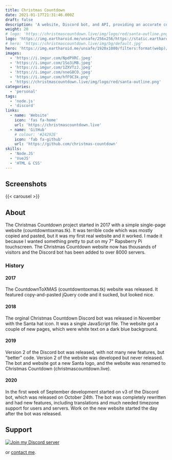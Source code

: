 ```yaml
---
title: Christmas Countdown
date: 2021-01-17T21:31:46.000Z
draft: false
description: 'A website, Discord bot, and API, providing an accurate countdown to Christmas since 2017.'
weight: 20
# logo: 'https://christmascountdown.live/img/logo/red/santa-outline.png'
logo: 'https://img.eartharoid.me/unsafe/256x256/https://static.eartharoid.me/christmas-countdown/logo/outlined-santa.png'
# hero: 'https://christmascountdown.live/img/bg/default.jpg'
hero: 'https://img.eartharoid.me/unsafe/1920x1080/filters:format(webp)/https://static.eartharoid.me/christmas-countdown/bg/default.jpg'
images:
  - 'https://i.imgur.com/NpdPXRC.jpeg'
  - 'https://i.imgur.com/1So3iM8.jpeg'
  - 'https://i.imgur.com/1ZXVTzJ.jpeg'
  - 'https://i.imgur.com/nneG8CO.jpeg'
  - 'https://i.imgur.com/hfF9C3k.png'
  - 'https://christmascountdown.live/img/logo/red/santa-outline.png'
categories:
  - 'personal'
tags:
  - 'node.js'
  - 'discord'
links:
  - name: 'Website'
    icon: 'fas fa-home'
    url: 'https://christmascountdown.live'
  - name: 'GitHub'
    # colour: '#24292E'
    icon: 'fab fa-github'
    url: 'https://github.com/christmas-countdown'
skills:
  - 'Node.JS'
  - 'VueJS'
  - 'HTML & CSS'
---
```


## Screenshots

<!-- include images URLs as params, or it will take form page "images" param -->
{{< carousel >}}

## About

The Christmas Countdown project started in 2017 with a simple single-page website (countdowntoxmas.tk). It was terrible code which was mostly copied and pasted, but it was my first real website and it worked. I made it because I wanted something pretty to put on my 7" Rapsberry Pi touchscreen. The Christmas Countdown website now has thousands of visitors and the Discord bot has been added to over 8000 servers.

### History

#### 2017

The CountdownToXMAS (countdowntoxmas.tk) website was released. It featured copy-and-pasted jQuery code and it sucked, but looked nice.

#### 2018

The orginal Christmas Countdown Discord bot was released in November with the Santa hat icon. It was a single JavaScript file. The website got a couple of new pages, which were white text on a dark blue background.

#### 2019

Version 2 of the Discord bot was released, with not many new features, but "better" code. Version 2 of the website was developed but never released. The bot and website got a new Santa logo, and the website was renamed to Christmas Countdown (christmascountdown.live).

#### 2020

In the first week of September development started on v3 of the Discord bot, which was released on October 24th. The bot was completely rewritten and had new features, including translations and much needed timezone support for users and servers. Work on the new website started the day after the bot was released. 

## Support

[![Join my Discord server](https://discordapp.com/api/guilds/451745464480432129/widget.png?style=banner4)](https://go.eartharoid.me/discord)

or [contact me](/contact).

<!-- ```js
console.log('more than 10 days');
console.log('but less than 1000');
```

> ```js
> // hello
> let hello = 'hello';
> ```

> `'` '
> `"` "
> `--` --
> `---` ---
> `...` ...
> `<<` <<
> `>>` >> -->
